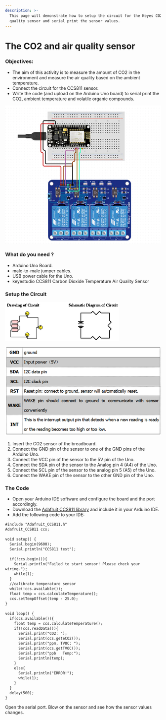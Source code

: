 ```yaml
---
description: >-
  This page will demonstrate how to setup the circuit for the Keyes CO2 and air
  quality sensor and serial print the sensor values.
---
```


# The CO2 and air quality sensor

### Objectives:

* The aim of this activity is to measure the amount of CO2 in the environment and measure the air quality based on the ambient temperature.
* Connect the circuit for the CCS811 sensor.
* Write the code \(and upload on the Arduino Uno board\) to serial print the CO2, ambient temperature and volatile organic compounds. 

![](../.gitbook/assets/image%20%284%29.png)

### What do you need ?

* Arduino Uno Board. 
* male-to-male jumper cables. 
* USB power cable for the Uno.
* keyestudio CCS811 Carbon Dioxide Temperature Air Quality Sensor

### Setup the Circuit

![The circuit for the CO2 and air quality sensor](../.gitbook/assets/image%20%2814%29.png)

![Pin description of the CCS811 sensor](../.gitbook/assets/image%20%2817%29.png)

1. Insert the CO2 sensor of the breadboard.
2. Connect the GND pin of the sensor to one of the GND pins of the Arduino Uno.
3. Connect the VCC pin of the sensor to the 5V pin of the Uno.
4. Connect the SDA pin of the sensor to the Analog pin 4 \(A4\) of the Uno.
5. Connect the SCL pin of the sensor to the analog pin 5 \(A5\) of the Uno.
6. Connect the WAKE pin of the sensor to the other GND pin of the Uno.

### The Code 

* Open your Arduino IDE software and configure the board and the port accordingly. 
* Download the [Adafruit CCS811 library](https://drive.google.com/drive/folders/1T175_657leBks22ww0Fwo_Txzmk026TR) and include it in your Arduino IDE.
* Add the following code to your IDE:

```text
#include "Adafruit_CCS811.h"
Adafruit_CCS811 ccs;

void setup() {
  Serial.begin(9600);
  Serial.println("CCS811 test");
  
  if(!ccs.begin()){
    Serial.println("Failed to start sensor! Please check your wiring.");
    while(1);
  }
  //calibrate temperature sensor
  while(!ccs.available());
  float temp = ccs.calculateTemperature();
  ccs.setTempOffset(temp - 25.0);
}

void loop() {
  if(ccs.available()){
    float temp = ccs.calculateTemperature();
    if(!ccs.readData()){
      Serial.print("CO2: ");
      Serial.print(ccs.geteCO2());
      Serial.print("ppm, TVOC: ");
      Serial.print(ccs.getTVOC());
      Serial.print("ppb   Temp:");
      Serial.println(temp);
    }
    else{
      Serial.println("ERROR!");
      while(1);
    }
  }
  delay(500);
}
```

Open the serial port. Blow on the sensor and see how the sensor values changes.





